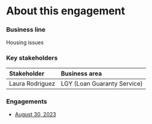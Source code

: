 # About this engagement

### Business line

Housing issues

### Key stakeholders

|Stakeholder|Business area|
|:--|:--|
|Laura Rodriguez|LGY (Loan Guaranty Service)|

### Engagements

- [August 30, 2023]()
